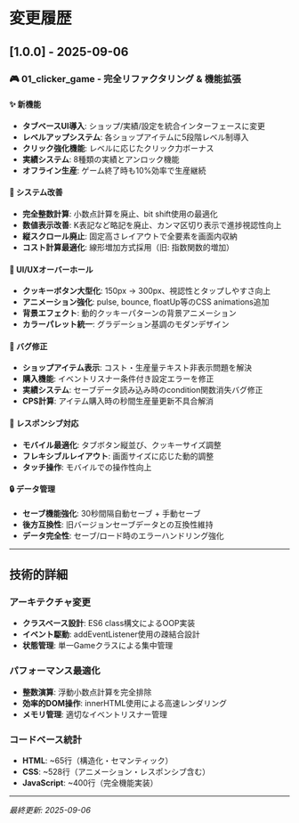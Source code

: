 # 変更履歴

## [1.0.0] - 2025-09-06

### 🎮 01_clicker_game - 完全リファクタリング & 機能拡張

#### ✨ 新機能
- **タブベースUI導入**: ショップ/実績/設定を統合インターフェースに変更
- **レベルアップシステム**: 各ショップアイテムに5段階レベル制導入
- **クリック強化機能**: レベルに応じたクリック力ボーナス
- **実績システム**: 8種類の実績とアンロック機能
- **オフライン生産**: ゲーム終了時も10%効率で生産継続

#### 🔧 システム改善
- **完全整数計算**: 小数点計算を廃止、bit shift使用の最適化
- **数値表示改善**: K表記など略記を廃止、カンマ区切り表示で進捗視認性向上
- **縦スクロール廃止**: 固定高さレイアウトで全要素を画面内収納
- **コスト計算最適化**: 線形増加方式採用（旧: 指数関数的増加）

#### 🎨 UI/UXオーバーホール
- **クッキーボタン大型化**: 150px → 300px、視認性とタップしやすさ向上
- **アニメーション強化**: pulse, bounce, floatUp等のCSS animations追加
- **背景エフェクト**: 動的クッキーパターンの背景アニメーション
- **カラーパレット統一**: グラデーション基調のモダンデザイン

#### 🐛 バグ修正
- **ショップアイテム表示**: コスト・生産量テキスト非表示問題を解決
- **購入機能**: イベントリスナー条件付き設定エラーを修正
- **実績システム**: セーブデータ読み込み時のcondition関数消失バグ修正
- **CPS計算**: アイテム購入時の秒間生産量更新不具合解消

#### 📱 レスポンシブ対応
- **モバイル最適化**: タブボタン縦並び、クッキーサイズ調整
- **フレキシブルレイアウト**: 画面サイズに応じた動的調整
- **タッチ操作**: モバイルでの操作性向上

#### 🔒 データ管理
- **セーブ機能強化**: 30秒間隔自動セーブ + 手動セーブ
- **後方互換性**: 旧バージョンセーブデータとの互換性維持
- **データ完全性**: セーブ/ロード時のエラーハンドリング強化

---

## 技術的詳細

### アーキテクチャ変更
- **クラスベース設計**: ES6 class構文によるOOP実装
- **イベント駆動**: addEventListener使用の疎結合設計
- **状態管理**: 単一Gameクラスによる集中管理

### パフォーマンス最適化
- **整数演算**: 浮動小数点計算を完全排除
- **効率的DOM操作**: innerHTML使用による高速レンダリング
- **メモリ管理**: 適切なイベントリスナー管理

### コードベース統計
- **HTML**: ~65行（構造化・セマンティック）
- **CSS**: ~528行（アニメーション・レスポンシブ含む）
- **JavaScript**: ~400行（完全機能実装）

---

*最終更新: 2025-09-06*